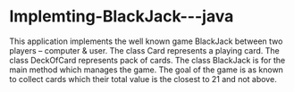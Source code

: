 # Implemting-BlackJack---java

This application implements the well known game BlackJack between two players – computer & user. 
The class Card represents a playing card. 
The class DeckOfCard represents pack of cards. 
The class BlackJack is for the main method which manages the game. 
The goal of the game is as known to collect cards which their total value is the closest to 21 and not above. 

